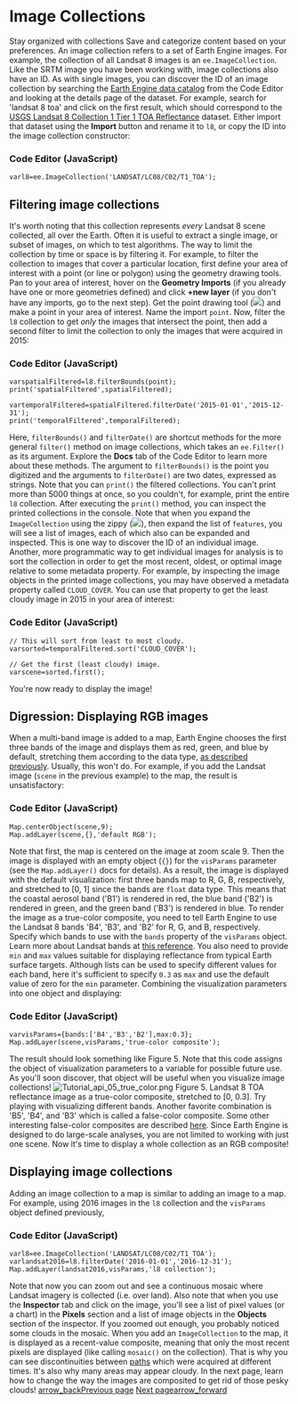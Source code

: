  
#  Image Collections
Stay organized with collections  Save and categorize content based on your preferences. 
An image collection refers to a set of Earth Engine images. For example, the collection of all Landsat 8 images is an `ee.ImageCollection`. Like the SRTM image you have been working with, image collections also have an ID. As with single images, you can discover the ID of an image collection by searching the [Earth Engine data catalog](https://developers.google.com/earth-engine/datasets) from the Code Editor and looking at the details page of the dataset. For example, search for 'landsat 8 toa' and click on the first result, which should correspond to the [ USGS Landsat 8 Collection 1 Tier 1 TOA Reflectance](https://developers.google.com/earth-engine/datasets/catalog/LANDSAT_LC08_C01_T1_TOA) dataset. Either import that dataset using the **Import** button and rename it to `l8`, or copy the ID into the image collection constructor:
### Code Editor (JavaScript)
```
varl8=ee.ImageCollection('LANDSAT/LC08/C02/T1_TOA');
```

## Filtering image collections
It's worth noting that this collection represents _every_ Landsat 8 scene collected, all over the Earth. Often it is useful to extract a single image, or subset of images, on which to test algorithms. The way to limit the collection by time or space is by filtering it. For example, to filter the collection to images that cover a particular location, first define your area of interest with a point (or line or polygon) using the geometry drawing tools. Pan to your area of interest, hover on the **Geometry Imports** (if you already have one or more geometries defined) and click **+new layer** (if you don't have any imports, go to the next step). Get the point drawing tool (![](https://developers.google.com/static/earth-engine/images/Playground_button_placemark.png)) and make a point in your area of interest. Name the import `point`. Now, filter the `l8` collection to get _only_ the images that intersect the point, then add a second filter to limit the collection to only the images that were acquired in 2015:
### Code Editor (JavaScript)
```
varspatialFiltered=l8.filterBounds(point);
print('spatialFiltered',spatialFiltered);

vartemporalFiltered=spatialFiltered.filterDate('2015-01-01','2015-12-31');
print('temporalFiltered',temporalFiltered);
```

Here, `filterBounds()` and `filterDate()` are shortcut methods for the more general `filter()` method on image collections, which takes an `ee.Filter()` as its argument. Explore the **Docs** tab of the Code Editor to learn more about these methods. The argument to `filterBounds()` is the point you digitized and the arguments to `filterDate()` are two dates, expressed as strings.
Note that you can `print()` the filtered collections. You can't print more than 5000 things at once, so you couldn't, for example, print the entire `l8` collection. After executing the `print()` method, you can inspect the printed collections in the console. Note that when you expand the `ImageCollection` using the zippy (![](https://code.earthengine.google.com/images/zippy-tab.svg)), then expand the list of `features`, you will see a list of images, each of which also can be expanded and inspected. This is one way to discover the ID of an individual image. Another, more programmatic way to get individual images for analysis is to sort the collection in order to get the most recent, oldest, or optimal image relative to some metadata property. For example, by inspecting the image objects in the printed image collections, you may have observed a metadata property called `CLOUD_COVER`. You can use that property to get the least cloudy image in 2015 in your area of interest: 
### Code Editor (JavaScript)
```
// This will sort from least to most cloudy.
varsorted=temporalFiltered.sort('CLOUD_COVER');

// Get the first (least cloudy) image.
varscene=sorted.first();
```

You're now ready to display the image!
## Digression: Displaying RGB images
When a multi-band image is added to a map, Earth Engine chooses the first three bands of the image and displays them as red, green, and blue by default, stretching them according to the data type, [as described previously](https://developers.google.com/earth-engine/tutorials/tutorial_api_02#digression-images-in-earth-engine). Usually, this won't do. For example, if you add the Landsat image (`scene` in the previous example) to the map, the result is unsatisfactory:
### Code Editor (JavaScript)
```
Map.centerObject(scene,9);
Map.addLayer(scene,{},'default RGB');
```

Note that first, the map is centered on the image at zoom scale 9. Then the image is displayed with an empty object (`{}`) for the `visParams` parameter (see the `Map.addLayer()` docs for details). As a result, the image is displayed with the default visualization: first three bands map to R, G, B, respectively, and stretched to [0, 1] since the bands are `float` data type. This means that the coastal aerosol band ('B1') is rendered in red, the blue band ('B2') is rendered in green, and the green band ('B3') is rendered in blue. To render the image as a true-color composite, you need to tell Earth Engine to use the Landsat 8 bands 'B4', 'B3', and 'B2' for R, G, and B, respectively. Specify which bands to use with the `bands` property of the `visParams` object. Learn more about Landsat bands at [this reference](https://www.usgs.gov/faqs/what-are-band-designations-landsat-satellites).
You also need to provide `min` and `max` values suitable for displaying reflectance from typical Earth surface targets. Although lists can be used to specify different values for each band, here it's sufficient to specify `0.3` as `max` and use the default value of zero for the `min` parameter. Combining the visualization parameters into one object and displaying:
### Code Editor (JavaScript)
```
varvisParams={bands:['B4','B3','B2'],max:0.3};
Map.addLayer(scene,visParams,'true-color composite');
```

The result should look something like Figure 5. Note that this code assigns the object of visualization parameters to a variable for possible future use. As you'll soon discover, that object will be useful when you visualize image collections!
![Tutorial_api_05_true_color.png](https://developers.google.com/static/earth-engine/images/Tutorial_api_05_true_color.png) Figure 5. Landsat 8 TOA reflectance image as a true-color composite, stretched to [0, 0.3].
Try playing with visualizing different bands. Another favorite combination is 'B5', 'B4', and 'B3' which is called a false-color composite. Some other interesting false-color composites are described [here](https://www.usgs.gov/media/images/common-landsat-band-rgb-composites).
Since Earth Engine is designed to do large-scale analyses, you are not limited to working with just one scene. Now it's time to display a whole collection as an RGB composite!
## Displaying image collections
Adding an image collection to a map is similar to adding an image to a map. For example, using 2016 images in the `l8` collection and the `visParams` object defined previously,
### Code Editor (JavaScript)
```
varl8=ee.ImageCollection('LANDSAT/LC08/C02/T1_TOA');
varlandsat2016=l8.filterDate('2016-01-01','2016-12-31');
Map.addLayer(landsat2016,visParams,'l8 collection');
```

Note that now you can zoom out and see a continuous mosaic where Landsat imagery is collected (i.e. over land). Also note that when you use the **Inspector** tab and click on the image, you'll see a list of pixel values (or a chart) in the **Pixels** section and a list of image objects in the **Objects** section of the inspector.
If you zoomed out enough, you probably noticed some clouds in the mosaic. When you add an `ImageCollection` to the map, it is displayed as a recent-value composite, meaning that only the most recent pixels are displayed (like calling `mosaic()` on the collection). That is why you can see discontinuities between [paths](http://landsat.gsfc.nasa.gov/?p=3231) which were acquired at different times. It's also why many areas may appear cloudy. In the next page, learn how to change the way the images are composited to get rid of those pesky clouds!
[ arrow_backPrevious page](https://developers.google.com/earth-engine/tutorials/tutorial_api_03) [ Next pagearrow_forward](https://developers.google.com/earth-engine/tutorials/tutorial_api_05)
